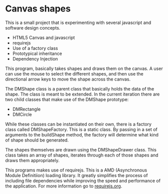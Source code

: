 # Canvas shapes

This is a small project that is experimenting with several javascript and software design concepts.

* HTML5 Canvas and javascript
* requirejs
* Use of a factory class
* Prototypical inheritance
* Dependency Injection

This program, basically takes shapes and draws them on the canvas.  A user can use the mouse to select the different shapes, and then use the directional arrow keys to move the shape across the canvas.

The DMShape class is a parent class that basically holds the data of the shape.  The class is meant to be extended.  In the current iteration there are two child classes that make use of the DMShape prototype:

* DMRectangle
* DMCircle

While these classes can be instantiated on their own, there is a factory class called DMShapeFactory.  This is a static class.  By passing in a set of arguments to the buildShape method, the factory will determine what kind of shape should be generated.  

The shapes themselves are drawn using the DMShapeDrawer class.  This class takes an array of shapes, iterates through each of those shapes and draws them appropriately.

This programs makes use of requirejs.  This is a AMD (Asynchronous Module Definitiion) loading library.  It greatly simplifies the process of including file dependencies while improving the speed and performance of the application.  For more information go to [requirejs.org](http://www.requirejs.org).

